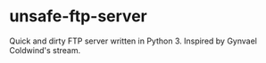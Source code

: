# unsafe-ftp-server

Quick and dirty FTP server written in Python 3. Inspired by Gynvael Coldwind's stream.
